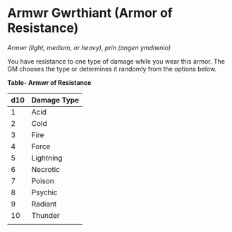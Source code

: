 # Armwr Gwrthiant (Armor of Resistance)

*Armwr (light, medium, or heavy), prin (angen ymdiwnio)*

You have resistance to one type of damage while you wear this armor. The GM chooses the type or determines it randomly from the options below.

**Table- Armwr of Resistance**

| d10 | Damage Type |
|-----|-------------|
| 1   | Acid        |
| 2   | Cold        |
| 3   | Fire        |
| 4   | Force       |
| 5   | Lightning   |
| 6   | Necrotic    |
| 7   | Poison      |
| 8   | Psychic     |
| 9   | Radiant     |
| 10  | Thunder     |
|     |             |